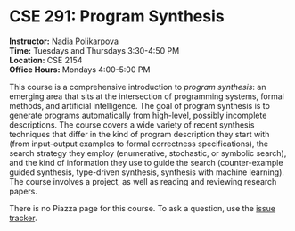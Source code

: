 # CSE 291: Program Synthesis

**Instructor:** [Nadia Polikarpova](https://cseweb.ucsd.edu/~npolikarpova/) <br/>
**Time:** Tuesdays and Thursdays 3:30-4:50 PM <br/>
**Location:** CSE 2154 <br/>
**Office Hours:** Mondays 4:00-5:00 PM <br/> 

This course is a comprehensive introduction to *program synthesis*: an emerging area that sits at the intersection of programming systems, formal methods, and artificial intelligence. The goal of program synthesis is to generate programs automatically from high-level, possibly incomplete descriptions. The course covers a wide variety of recent synthesis techniques that differ in the kind of program description they start with (from input-output examples to formal correctness specifications), the search strategy they employ (enumerative, stochastic, or symbolic search), and the kind of information they use to guide the search (counter-example guided synthesis, type-driven synthesis, synthesis with machine learning). The course involves a project, as well as reading and reviewing research papers.

There is no Piazza page for this course. To ask a question, use the [issue tracker](https://github.com/nadia-polikarpova/cse291-program-synthesis/issues).